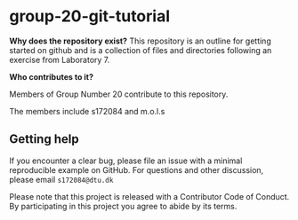 # group-20-git-tutorial

**Why does the repository exist?**
This repository is an outline for getting started on github and is a collection of files and directories
following an exercise from Laboratory 7. 


**Who contributes to it?**

Members of Group Number 20 contribute to this repository. 

The members include s172084 and m.o.l.s


## Getting help

If you encounter a clear bug, please file an issue with a minimal reproducible example on GitHub.
For questions and other discussion, please email `s172084@dtu.dk`

Please note that this project is released with a Contributor Code of Conduct. By participating in this project you agree to abide by its terms.